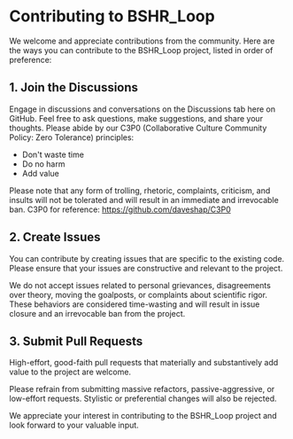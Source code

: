 # Contributing to BSHR_Loop

We welcome and appreciate contributions from the community. Here are the ways you can contribute to the BSHR_Loop project, listed in order of preference:

## 1. Join the Discussions

Engage in discussions and conversations on the Discussions tab here on GitHub. Feel free to ask questions, make suggestions, and share your thoughts. Please abide by our C3P0 (Collaborative Culture Community Policy: Zero Tolerance) principles:

- Don't waste time
- Do no harm
- Add value

Please note that any form of trolling, rhetoric, complaints, criticism, and insults will not be tolerated and will result in an immediate and irrevocable ban. C3P0 for reference: https://github.com/daveshap/C3P0 

## 2. Create Issues

You can contribute by creating issues that are specific to the existing code. Please ensure that your issues are constructive and relevant to the project. 

We do not accept issues related to personal grievances, disagreements over theory, moving the goalposts, or complaints about scientific rigor. These behaviors are considered time-wasting and will result in issue closure and an irrevocable ban from the project.

## 3. Submit Pull Requests

High-effort, good-faith pull requests that materially and substantively add value to the project are welcome. 

Please refrain from submitting massive refactors, passive-aggressive, or low-effort requests. Stylistic or preferential changes will also be rejected.

We appreciate your interest in contributing to the BSHR_Loop project and look forward to your valuable input.